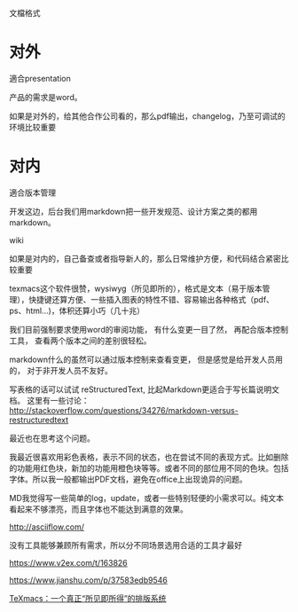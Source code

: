文檔格式



# 对外

適合presentation

产品的需求是word。

如果是对外的，给其他合作公司看的，那么pdf输出，changelog，乃至可调试的环境比较重要





# 对内

適合版本管理

开发这边，后台我们用markdown把一些开发规范、设计方案之类的都用markdown。

wiki

如果是对内的，自己备查或者指导新人的，那么日常维护方便，和代码结合紧密比较重要



texmacs这个软件很赞，wysiwyg（所见即所的），格式是文本（易于版本管理），快捷键还算方便、一些插入图表的特性不错、容易输出各种格式（pdf、ps、html...)，体积还算小巧（几十兆）



我们目前强制要求使用word的审阅功能， 有什么变更一目了然， 再配合版本控制工具， 查看两个版本之间的差别很轻松。

markdown什么的虽然可以通过版本控制来查看变更， 但是感觉是给开发人员用的， 对于非开发人员不友好。



写表格的话可以试试 reStructuredText, 比起Markdown更适合于写长篇说明文档。 这里有一些讨论： http://stackoverflow.com/questions/34276/markdown-versus-restructuredtext



最近也在思考这个问题。

我最近很喜欢用彩色表格，表示不同的状态，也在尝试不同的表现方式。比如删除的功能用红色块，新加的功能用橙色块等等。或者不同的部位用不同的色块。包括字体。所以我一般都输出PDF文档，避免在office上出现诡异的问题。

MD我觉得写一些简单的log，update，或者一些特别轻便的小需求可以。纯文本看起来不够漂亮，而且字体也不能达到满意的效果。



http://asciiflow.com/



没有工具能够兼顾所有需求，所以分不同场景选用合适的工具才最好



https://www.v2ex.com/t/163826

https://www.jianshu.com/p/37583edb9546

 [TeXmacs：一个真正“所见即所得”的排版系统](https://www.yinwang.org/blog-cn/2012/09/18/texmacs)

